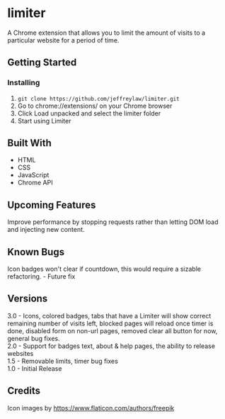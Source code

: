 # limiter
A Chrome extension that allows you to limit the amount of visits to a particular website for a period of time.

## Getting Started

### Installing
1. `git clone https://github.com/jeffreylaw/limiter.git`
2. Go to chrome://extensions/ on your Chrome browser
3. Click Load unpacked and select the limiter folder
4. Start using Limiter

## Built With
* HTML
* CSS
* JavaScript
* Chrome API

## Upcoming Features
Improve performance by stopping requests rather than letting DOM load and injecting new content.

## Known Bugs
Icon badges won't clear if countdown, this would require a sizable refactoring. - Future fix

## Versions
3.0 - Icons, colored badges, tabs that have a Limiter will show correct remaining number of visits left, blocked pages will reload once timer is done, disabled form on non-url pages, removed clear all button for now, general bug fixes.\
2.0 - Support for badges text, about & help pages, the ability to release websites\
1.5 - Removable limits, timer bug fixes\
1.0 - Initial Release

## Credits
Icon images by https://www.flaticon.com/authors/freepik